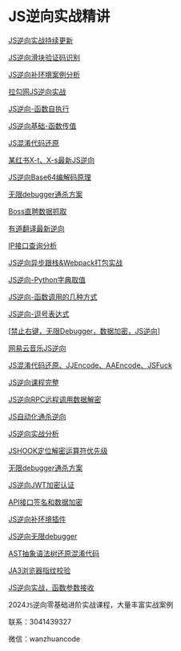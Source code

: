 # JS逆向实战精讲

[JS逆向实战持续更新](https://www.bilibili.com/video/BV1NH4y1Y7D7/?share_source=copy_web&vd_source=fe0c4e0af0c2a377d15b9296956a34eb)

[JS逆向滑块验证码识别](https://www.bilibili.com/video/BV1WN4y1J7rz/)

[JS逆向补环境案例分析](https://www.bilibili.com/video/BV1u5411v7aW/?share_source=copy_web&vd_source=fe0c4e0af0c2a377d15b9296956a34eb)

[拉勾网JS逆向实战](https://www.bilibili.com/video/BV1Hg4y1D7xW/?share_source=copy_web&vd_source=fe0c4e0af0c2a377d15b9296956a34eb)

[JS逆向-函数自执行](https://www.bilibili.com/video/BV1EQ4y177ug/)

[JS逆向基础-函数传值](https://www.bilibili.com/video/BV1U94y1N73w/?share_source=copy_web&vd_source=fe0c4e0af0c2a377d15b9296956a34eb)

[JS混淆代码还原](https://www.bilibili.com/video/BV1aU4y1m7hQ/?share_source=copy_web&vd_source=fe0c4e0af0c2a377d15b9296956a34eb)

[某红书X-t、X-s最新JS逆向](https://www.bilibili.com/video/BV1b94y1p7uh/?share_source=copy_web&vd_source=fe0c4e0af0c2a377d15b9296956a34eb)

[JS逆向Base64编解码原理](https://www.bilibili.com/video/BV1Yj411y7Er/?share_source=copy_web&vd_source=fe0c4e0af0c2a377d15b9296956a34eb)

[无限debugger通杀方案](https://www.bilibili.com/video/BV1nV411N7Rd/?share_source=copy_web&vd_source=fe0c4e0af0c2a377d15b9296956a34eb)

[Boss直聘数据抓取](https://www.bilibili.com/video/BV1Mg4y1S7NG/?share_source=copy_web&vd_source=fe0c4e0af0c2a377d15b9296956a34eb)

[有道翻译最新逆向](https://www.bilibili.com/video/BV1e64y1J73g/?share_source=copy_web&vd_source=fe0c4e0af0c2a377d15b9296956a34eb)

[IP接口查询分析](https://www.bilibili.com/video/BV15K421y7cv/)

[JS逆向异步跟栈&Webpack打包实战](https://www.bilibili.com/video/BV1MA4m1j7hU/)

[JS逆向-Python字典取值](https://www.bilibili.com/video/BV13x4y117SH/)

[JS逆向-函数调用的几种方式](https://www.bilibili.com/video/BV1ci4y1z7xF/)

[JS逆向-逗号表达式](https://www.bilibili.com/video/BV1Lg4y1r7fo/)

[[禁止右键，无限Debugger，数据加密，JS逆向](https://www.bilibili.com/video/BV17X4y1G7tX/)]

[网易云音乐JS逆向](https://www.bilibili.com/video/BV1ib4y1D7Ps/)

[JS混淆代码还原、JJEncode、AAEncode、JSFuck](https://www.bilibili.com/video/BV1aU4y1m7hQ/)

[JS逆向课程完整](https://www.bilibili.com/video/BV1Ah4y1s7kT/)

[JS逆向RPC远程调用数据解密](https://www.bilibili.com/video/BV1Mg4y1H7q3/)

[JS自动化通杀逆向](https://www.bilibili.com/video/BV1v34y1P7tu/)

[JS逆向实战分析](https://www.bilibili.com/video/BV1vH4y1Q7WQ/)

[JSHOOK定位解密运算符优先级](https://www.bilibili.com/video/BV1Rh4y1A76n/)

[无限debugger通杀方案](https://www.bilibili.com/video/BV1nV411N7Rd/)

[JS逆向JWT加密认证](https://www.bilibili.com/video/BV1B84y1D7uf/)

[API接口签名和数据加密](https://www.bilibili.com/video/BV1qe411Z7wQ/)

[JS逆向补环境插件](https://www.bilibili.com/video/BV1jC4y1d7Hx/)

[JS逆向无限debugger](https://www.bilibili.com/video/BV12p4y1d7i7/)

[AST抽象语法树还原混淆代码](https://www.bilibili.com/video/BV1y94y1w7vq/)

[JA3浏览器指纹校验](https://www.bilibili.com/video/BV1cK411b7XY/)

[JS逆向实战，函数参数接收](https://www.bilibili.com/video/BV1mi4y1B7dY/)

2024`JS`逆向零基础进阶实战课程，大量丰富实战案例

联系：3041439327

微信：wanzhuancode
